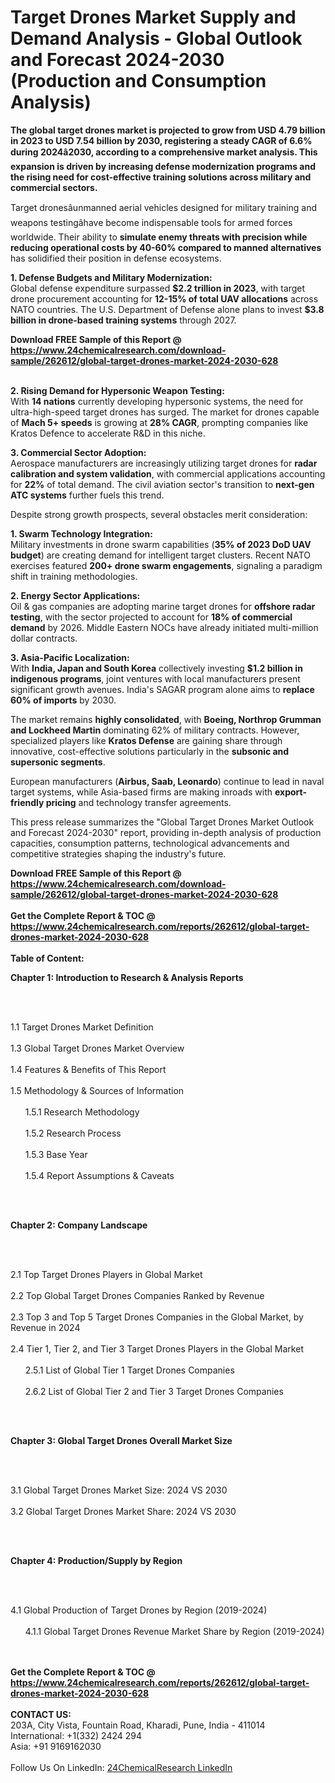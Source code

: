 <h1>Target Drones Market Supply and Demand Analysis - Global Outlook and Forecast 2024-2030 (Production and Consumption Analysis)</h1><p><strong>The global target drones market is projected to grow from <strong>USD 4.79 billion in 2023 to USD 7.54 billion by 2030</strong>, registering a steady <strong>CAGR of 6.6% during 2024â2030</strong>, according to a comprehensive market analysis. This expansion is driven by increasing defense modernization programs and the rising need for cost-effective training solutions across military and commercial sectors.</strong></p><p>Target dronesâunmanned aerial vehicles designed for military training and weapons testingâhave become indispensable tools for armed forces worldwide. Their ability to <strong>simulate enemy threats with precision while reducing operational costs by 40-60% compared to manned alternatives</strong> has solidified their position in defense ecosystems.</p><p><strong>1. Defense Budgets and Military Modernization:</strong><br>
Global defense expenditure surpassed <strong>$2.2 trillion in 2023</strong>, with target drone procurement accounting for <strong>12-15% of total UAV allocations</strong> across NATO countries. The U.S. Department of Defense alone plans to invest <strong>$3.8 billion in drone-based training systems</strong> through 2027.</p><div><b>Download FREE Sample of this Report @ 
            <a href="https://www.24chemicalresearch.com/download-sample/262612/global-target-drones-market-2024-2030-628">
            https://www.24chemicalresearch.com/download-sample/262612/global-target-drones-market-2024-2030-628</a></b></div><br><p><strong>2. Rising Demand for Hypersonic Weapon Testing:</strong><br>
With <strong>14 nations</strong> currently developing hypersonic systems, the need for ultra-high-speed target drones has surged. The market for drones capable of <strong>Mach 5+ speeds</strong> is growing at <strong>28% CAGR</strong>, prompting companies like Kratos Defence to accelerate R&amp;D in this niche.</p><p><strong>3. Commercial Sector Adoption:</strong><br>
Aerospace manufacturers are increasingly utilizing target drones for <strong>radar calibration and system validation</strong>, with commercial applications accounting for <strong>22%</strong> of total demand. The civil aviation sector's transition to <strong>next-gen ATC systems</strong> further fuels this trend.</p><p>Despite strong growth prospects, several obstacles merit consideration:</p><p><strong>1. Swarm Technology Integration:</strong><br>
Military investments in drone swarm capabilities (<strong>35% of 2023 DoD UAV budget</strong>) are creating demand for intelligent target clusters. Recent NATO exercises featured <strong>200+ drone swarm engagements</strong>, signaling a paradigm shift in training methodologies.</p><p><strong>2. Energy Sector Applications:</strong><br>
Oil &amp; gas companies are adopting marine target drones for <strong>offshore radar testing</strong>, with the sector projected to account for <strong>18% of commercial demand</strong> by 2026. Middle Eastern NOCs have already initiated multi-million dollar contracts.</p><p><strong>3. Asia-Pacific Localization:</strong><br>
With <strong>India, Japan and South Korea</strong> collectively investing <strong>$1.2 billion in indigenous programs</strong>, joint ventures with local manufacturers present significant growth avenues. India's SAGAR program alone aims to <strong>replace 60% of imports</strong> by 2030.</p><p>The market remains <strong>highly consolidated</strong>, with <strong>Boeing, Northrop Grumman and Lockheed Martin</strong> dominating 62% of military contracts. However, specialized players like <strong>Kratos Defense</strong> are gaining share through innovative, cost-effective solutions particularly in the <strong>subsonic and supersonic segments</strong>.</p><p>European manufacturers (<strong>Airbus, Saab, Leonardo</strong>) continue to lead in naval target systems, while Asia-based firms are making inroads with <strong>export-friendly pricing</strong> and technology transfer agreements.</p><p>This press release summarizes the "Global Target Drones Market Outlook and Forecast 2024-2030" report, providing in-depth analysis of production capacities, consumption patterns, technological advancements and competitive strategies shaping the industry's future.</p><div><b>Download FREE Sample of this Report @ 
            <a href="https://www.24chemicalresearch.com/download-sample/262612/global-target-drones-market-2024-2030-628">
            https://www.24chemicalresearch.com/download-sample/262612/global-target-drones-market-2024-2030-628</a></b></div><br><div><b>Get the Complete Report & TOC @ 
            <a href="https://www.24chemicalresearch.com/reports/262612/global-target-drones-market-2024-2030-628">
            https://www.24chemicalresearch.com/reports/262612/global-target-drones-market-2024-2030-628</a></b></div><br>
            <b>Table of Content:</b><p><p><strong>Chapter 1: Introduction to Research &amp; Analysis Reports</strong></p><br />
<br />
<p>1.1 Target Drones Market Definition<br /><br />
1.3 Global Target Drones Market Overview<br /><br />
1.4 Features &amp; Benefits of This Report<br /><br />
1.5 Methodology &amp; Sources of Information<br /><br />
&nbsp;&nbsp;&nbsp;&nbsp;&nbsp; 1.5.1 Research Methodology<br /><br />
&nbsp;&nbsp;&nbsp;&nbsp;&nbsp; 1.5.2 Research Process<br /><br />
&nbsp;&nbsp;&nbsp;&nbsp;&nbsp; 1.5.3 Base Year<br /><br />
&nbsp;&nbsp;&nbsp;&nbsp;&nbsp; 1.5.4 Report Assumptions &amp; Caveats</p><br />
<br />
<p><strong>Chapter 2: Company Landscape</strong></p><br />
<br />
<p>2.1 Top Target Drones Players in Global Market<br /><br />
2.2 Top Global Target Drones Companies Ranked by Revenue<br /><br />
2.3 Top 3 and Top 5 Target Drones Companies in the Global Market, by Revenue in 2024<br /><br />
2.4 Tier 1, Tier 2, and Tier 3 Target Drones Players in the Global Market<br /><br />
&nbsp;&nbsp;&nbsp;&nbsp;&nbsp; 2.5.1 List of Global Tier 1 Target Drones Companies<br /><br />
&nbsp;&nbsp;&nbsp;&nbsp;&nbsp; 2.6.2 List of Global Tier 2 and Tier 3 Target Drones Companies</p><br />
<br />
<p><strong>Chapter 3: Global Target Drones Overall Market Size</strong></p><br />
<br />
<p>3.1 Global Target Drones Market Size: 2024 VS 2030<br /><br />
3.2 Global Target Drones Market Share: 2024 VS 2030</p><br />
<br />
<p><strong>Chapter 4: Production/Supply by Region</strong></p><br />
<br />
<p>4.1 Global Production of Target Drones by Region (2019-2024)<br /><br />
&nbsp;&nbsp;&nbsp;&nbsp;&nbsp; 4.1.1 Global Target Drones Revenue Market Share by Region (2019-2024)<br /><br />
&nbsp</p><div><b>Get the Complete Report & TOC @ 
            <a href="https://www.24chemicalresearch.com/reports/262612/global-target-drones-market-2024-2030-628">
            https://www.24chemicalresearch.com/reports/262612/global-target-drones-market-2024-2030-628</a></b></div><br><b>CONTACT US:</b><br>
            203A, City Vista, Fountain Road, Kharadi, Pune, India - 411014<br>
            International: +1(332) 2424 294<br>
            Asia: +91 9169162030 <br><br>
            Follow Us On LinkedIn: <a href="https://www.linkedin.com/company/24chemicalresearch/">24ChemicalResearch LinkedIn</a>